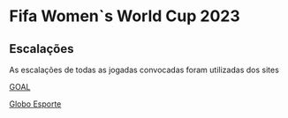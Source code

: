 # Fifa Women`s World Cup 2023

## Escalações

As escalações de todas as jogadas convocadas foram utilizadas dos sites

[GOAL](https://www.goal.com/br/listas/todas-convocadas-copa-do-mundo-feminina-2023/bltc5ef6e20baae260c#csd1cb4a0eb7e7d5a2)

[Globo Esporte](https://ge.globo.com/futebol/copa-do-mundo-feminina/noticia/2023/06/27/copa-do-mundo-feminina-2023-fifa-todas-as-selecoes-convocadas.ghtml)
